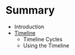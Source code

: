 # Summary

* Introduction
* [Timeline](timeline/timeline.md)
   * Timeline Cycles
   * Using the Timeline

